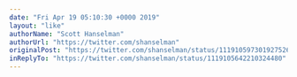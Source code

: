 ```yaml
---
date: "Fri Apr 19 05:10:30 +0000 2019"
layout: "like"
authorName: "Scott Hanselman"
authorUrl: "https://twitter.com/shanselman"
originalPost: "https://twitter.com/shanselman/status/1119105973019275264"
inReplyTo: "https://twitter.com/shanselman/status/1119105642210324480"
---
```

